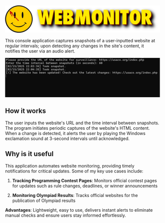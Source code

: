 ![WebMonitor Logo](src/logo.png)

This console application captures snapshots of a user-inputted website at regular intervals; upon detecting any changes in the site's content, it notifies the user via an audio alert.

![Screenshot](src/Screenshot.png)

## How it works

The user inputs the website's URL and the time interval between snapshots. The program initiates periodic captures of the website's HTML content. When a change is detected, it alerts the user by playing the Windows exclamation sound at 3-second intervals until acknowledged. 

## Why is it useful

This application automates website monitoring, providing timely notifications for critical updates. Some of my key use cases include:  

1. **Tracking Programming Contest Pages**: Monitors official contest pages for updates such as rule changes, deadlines, or winner announcements

2. **Monitoring Olympiad Results**: Tracks official websites for the publication of Olympiad results

**Advantages**: Lightweight, easy to use, delivers instant alerts to eliminate manual checks and ensure users stay informed effortlessly.  
